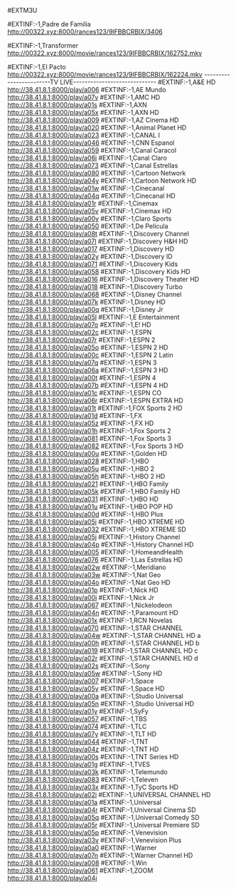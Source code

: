 #EXTM3U

#EXTINF:-1,Padre de Familia
http://00322.xyz:8000/rances123/9IFBBCRBIX/3406

#EXTINF:-1,Transformer
http://00322.xyz:8000/movie/rances123/9IFBBCRBIX/162752.mkv

#EXTINF:-1,El Pacto
http://00322.xyz:8000/movie/rances123/9IFBBCRBIX/162224.mkv
------------------------TV LIVE-----------------------------
#EXTINF:-1,A&E HD
http://38.41.8.1:8000/play/a006
#EXTINF:-1,AE Mundo
http://38.41.8.1:8000/play/a07v
#EXTINF:-1,AMC HD
http://38.41.8.1:8000/play/a01s
#EXTINF:-1,AXN
http://38.41.8.1:8000/play/a05x
#EXTINF:-1,AXN HD
http://38.41.8.1:8000/play/a009
#EXTINF:-1,AZ Cinema HD
http://38.41.8.1:8000/play/a020
#EXTINF:-1,Animal Planet HD
http://38.41.8.1:8000/play/a023
#EXTINF:-1,CANAL I
http://38.41.8.1:8000/play/a046
#EXTINF:-1,CNN Espanol
http://38.41.8.1:8000/play/a059
#EXTINF:-1,Canal Caracol
http://38.41.8.1:8000/play/a06i
#EXTINF:-1,Canal Claro
http://38.41.8.1:8000/play/a073
#EXTINF:-1,Canal Estrellas
http://38.41.8.1:8000/play/a080
#EXTINF:-1,Cartoon Network
http://38.41.8.1:8000/play/a04y
#EXTINF:-1,Cartoon Network HD
http://38.41.8.1:8000/play/a01w
#EXTINF:-1,Cinecanal
http://38.41.8.1:8000/play/a04q
#EXTINF:-1,Cinecanal HD
http://38.41.8.1:8000/play/a01r
#EXTINF:-1,Cinemax
http://38.41.8.1:8000/play/a05v
#EXTINF:-1,Cinemax HD
http://38.41.8.1:8000/play/a00y
#EXTINF:-1,Claro Sports
http://38.41.8.1:8000/play/a050
#EXTINF:-1,De Pelicula
http://38.41.8.1:8000/play/a08t
#EXTINF:-1,Discovery Channel
http://38.41.8.1:8000/play/a07l
#EXTINF:-1,Discovery H&H HD
http://38.41.8.1:8000/play/a017
#EXTINF:-1,Discovery HD
http://38.41.8.1:8000/play/a02y
#EXTINF:-1,Discovery ID
http://38.41.8.1:8000/play/a071
#EXTINF:-1,Discovery Kids
http://38.41.8.1:8000/play/a058
#EXTINF:-1,Discovery Kids HD
http://38.41.8.1:8000/play/a016
#EXTINF:-1,Discovery Theater HD
http://38.41.8.1:8000/play/a018
#EXTINF:-1,Discovery Turbo
http://38.41.8.1:8000/play/a068
#EXTINF:-1,Disney Channel
http://38.41.8.1:8000/play/a07k
#EXTINF:-1,Disney HD
http://38.41.8.1:8000/play/a00q
#EXTINF:-1,Disney Jr
http://38.41.8.1:8000/play/a05l
#EXTINF:-1,E Entertainment
http://38.41.8.1:8000/play/a07o
#EXTINF:-1,E! HD
http://38.41.8.1:8000/play/a02c
#EXTINF:-1,ESPN
http://38.41.8.1:8000/play/a07r
#EXTINF:-1,ESPN 2
http://38.41.8.1:8000/play/a05o
#EXTINF:-1,ESPN 2 HD
http://38.41.8.1:8000/play/a00c
#EXTINF:-1,ESPN 2 Latin
http://38.41.8.1:8000/play/a07q
#EXTINF:-1,ESPN 3
http://38.41.8.1:8000/play/a06a
#EXTINF:-1,ESPN 3 HD
http://38.41.8.1:8000/play/a00t
#EXTINF:-1,ESPN 4
http://38.41.8.1:8000/play/a07b
#EXTINF:-1,ESPN 4 HD
http://38.41.8.1:8000/play/a01c
#EXTINF:-1,ESPN CO
http://38.41.8.1:8000/play/a06r
#EXTINF:-1,ESPN EXTRA HD
http://38.41.8.1:8000/play/a01t
#EXTINF:-1,FOX Sports 2 HD
http://38.41.8.1:8000/play/a01d
#EXTINF:-1,FX
http://38.41.8.1:8000/play/a05z
#EXTINF:-1,FX HD
http://38.41.8.1:8000/play/a01h
#EXTINF:-1,Fox Sports 2
http://38.41.8.1:8000/play/a081
#EXTINF:-1,Fox Sports 3
http://38.41.8.1:8000/play/a082
#EXTINF:-1,Fox Sports 3 HD
http://38.41.8.1:8000/play/a00u
#EXTINF:-1,Golden HD
http://38.41.8.1:8000/play/a028
#EXTINF:-1,HBO
http://38.41.8.1:8000/play/a05u
#EXTINF:-1,HBO 2
http://38.41.8.1:8000/play/a05h
#EXTINF:-1,HBO 2 HD
http://38.41.8.1:8000/play/a021
#EXTINF:-1,HBO Family
http://38.41.8.1:8000/play/a05k
#EXTINF:-1,HBO Family HD
http://38.41.8.1:8000/play/a031
#EXTINF:-1,HBO HD
http://38.41.8.1:8000/play/a01u
#EXTINF:-1,HBO POP HD
http://38.41.8.1:8000/play/a00d
#EXTINF:-1,HBO Plus
http://38.41.8.1:8000/play/a05i
#EXTINF:-1,HBO XTREME HD
http://38.41.8.1:8000/play/a032
#EXTINF:-1,HBO XTREME SD
http://38.41.8.1:8000/play/a05j
#EXTINF:-1,History Channel
http://38.41.8.1:8000/play/a04p
#EXTINF:-1,History Channel HD
http://38.41.8.1:8000/play/a005
#EXTINF:-1,HomeandHealth
http://38.41.8.1:8000/play/a076
#EXTINF:-1,Las Estrellas HD
http://38.41.8.1:8000/play/a02w
#EXTINF:-1,Meridiano
http://38.41.8.1:8000/play/a03w
#EXTINF:-1,Nat Geo
http://38.41.8.1:8000/play/a04o
#EXTINF:-1,Nat Geo HD
http://38.41.8.1:8000/play/a01p
#EXTINF:-1,Nick HD
http://38.41.8.1:8000/play/a00i
#EXTINF:-1,Nick Jr
http://38.41.8.1:8000/play/a067
#EXTINF:-1,Nickelodeon
http://38.41.8.1:8000/play/a04n
#EXTINF:-1,Paramount HD
http://38.41.8.1:8000/play/a01x
#EXTINF:-1,RCN Novelas
http://38.41.8.1:8000/play/a070
#EXTINF:-1,STAR CHANNEL
http://38.41.8.1:8000/play/a04w
#EXTINF:-1,STAR CHANNEL HD a
http://38.41.8.1:8000/play/a00h
#EXTINF:-1,STAR CHANNEL HD b
http://38.41.8.1:8000/play/a019
#EXTINF:-1,STAR CHANNEL HD c
http://38.41.8.1:8000/play/a02r
#EXTINF:-1,STAR CHANNEL HD d
http://38.41.8.1:8000/play/a02s
#EXTINF:-1,Sony
http://38.41.8.1:8000/play/a05w
#EXTINF:-1,Sony HD
http://38.41.8.1:8000/play/a007
#EXTINF:-1,Space
http://38.41.8.1:8000/play/a05y
#EXTINF:-1,Space HD
http://38.41.8.1:8000/play/a00a
#EXTINF:-1,Studio Universal
http://38.41.8.1:8000/play/a05n
#EXTINF:-1,Studio Universal HD
http://38.41.8.1:8000/play/a01y
#EXTINF:-1,SyFy
http://38.41.8.1:8000/play/a057
#EXTINF:-1,TBS
http://38.41.8.1:8000/play/a074
#EXTINF:-1,TLC
http://38.41.8.1:8000/play/a07y
#EXTINF:-1,TLT HD
http://38.41.8.1:8000/play/a044
#EXTINF:-1,TNT
http://38.41.8.1:8000/play/a04z
#EXTINF:-1,TNT HD
http://38.41.8.1:8000/play/a00s
#EXTINF:-1,TNT Series HD
http://38.41.8.1:8000/play/a01g
#EXTINF:-1,TVES
http://38.41.8.1:8000/play/a03k
#EXTINF:-1,Telemundo
http://38.41.8.1:8000/play/a083
#EXTINF:-1,Televen
http://38.41.8.1:8000/play/a03x
#EXTINF:-1,TyC Sports HD
http://38.41.8.1:8000/play/a02i
#EXTINF:-1,UNIVERSAL CHANNEL HD
http://38.41.8.1:8000/play/a01a
#EXTINF:-1,Universal
http://38.41.8.1:8000/play/a04r
#EXTINF:-1,Universal Cinema SD
http://38.41.8.1:8000/play/a05q
#EXTINF:-1,Universal Comedy SD
http://38.41.8.1:8000/play/a05r
#EXTINF:-1,Universal Premiere SD
http://38.41.8.1:8000/play/a05p
#EXTINF:-1,Venevision
http://38.41.8.1:8000/play/a03v
#EXTINF:-1,Venevision Plus
http://38.41.8.1:8000/play/a0a0
#EXTINF:-1,Warner
http://38.41.8.1:8000/play/a07n
#EXTINF:-1,Warner Channel HD
http://38.41.8.1:8000/play/a008
#EXTINF:-1,Win
http://38.41.8.1:8000/play/a061
#EXTINF:-1,ZOOM
http://38.41.8.1:8000/play/a04j
